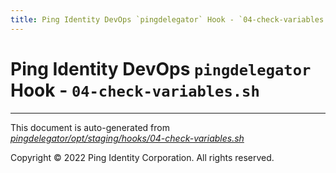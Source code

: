 ```yaml
---
title: Ping Identity DevOps `pingdelegator` Hook - `04-check-variables.sh`
---
```


# Ping Identity DevOps `pingdelegator` Hook - `04-check-variables.sh`

---
This document is auto-generated from _[pingdelegator/opt/staging/hooks/04-check-variables.sh](https://github.com/pingidentity/pingidentity-docker-builds/blob/master/pingdelegator/opt/staging/hooks/04-check-variables.sh)_

Copyright © 2022 Ping Identity Corporation. All rights reserved.
